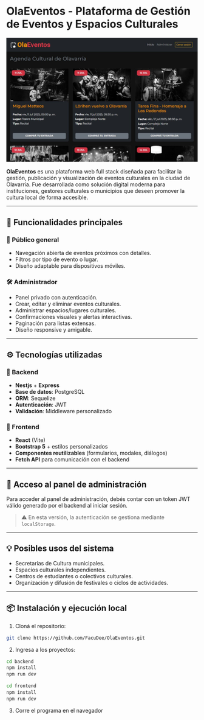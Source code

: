 # OlaEventos - Plataforma de Gestión de Eventos y Espacios Culturales

![Captura de pantalla de la app](./images/capturaReadme.JPG)

**OlaEventos** es una plataforma web full stack diseñada para facilitar la gestión, publicación y visualización de eventos culturales en la ciudad de Olavarría. Fue desarrollada como solución digital moderna para instituciones, gestores culturales o municipios que deseen promover la cultura local de forma accesible.

---

## 🚀 Funcionalidades principales

### 👤 Público general
- Navegación abierta de eventos próximos con detalles.
- Filtros por tipo de evento o lugar.
- Diseño adaptable para dispositivos móviles.

### 🛠️ Administrador
- Panel privado con autenticación.
- Crear, editar y eliminar eventos culturales.
- Administrar espacios/lugares culturales.
- Confirmaciones visuales y alertas interactivas.
- Paginación para listas extensas.
- Diseño responsive y amigable.

---

## ⚙️ Tecnologías utilizadas

### 🧠 Backend
- **Nestjs** + **Express**
- **Base de datos**: PostgreSQL
- **ORM**: Sequelize
- **Autenticación**: JWT
- **Validación**: Middleware personalizado

### 🎨 Frontend
- **React** (Vite)
- **Bootstrap 5** + estilos personalizados
- **Componentes reutilizables** (formularios, modales, diálogos)
- **Fetch API** para comunicación con el backend

---

## 🔐 Acceso al panel de administración

Para acceder al panel de administración, debés contar con un token JWT válido generado por el backend al iniciar sesión.

> ⚠️ En esta versión, la autenticación se gestiona mediante `localStorage`.

---

## 💡 Posibles usos del sistema

- Secretarías de Cultura municipales.
- Espacios culturales independientes.
- Centros de estudiantes o colectivos culturales.
- Organización y difusión de festivales o ciclos de actividades.

---

## 📦 Instalación y ejecución local

1. Cloná el repositorio:

```bash
git clone https://github.com/FacuDee/OlaEventos.git
```

2. Ingresa a los proyectos:

```bash
cd backend
npm install
npm run dev
```

```bash
cd frontend
npm install
npm run dev

```

3. Corre el programa en el navegador


